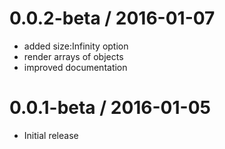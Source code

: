 0.0.2-beta / 2016-01-07
=======================

  * added size:Infinity option
  * render arrays of objects
  * improved documentation

0.0.1-beta / 2016-01-05
=======================

  * Initial release

